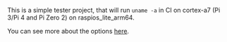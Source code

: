 This is a simple tester project, that will run `uname -a` in CI on cortex-a7 (Pi 3/Pi 4 and Pi Zero 2) on raspios_lite_arm64.

You can see more about the options [here](https://github.com/marketplace/actions/arm-runner).
